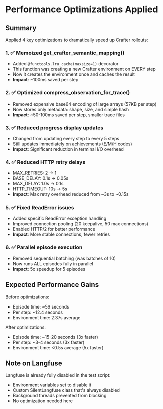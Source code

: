 # Performance Optimizations Applied

## Summary
Applied 4 key optimizations to dramatically speed up Crafter rollouts:

### 1. ✅ Memoized get_crafter_semantic_mapping()
- Added `@functools.lru_cache(maxsize=1)` decorator
- This function was creating a new Crafter environment on EVERY step
- Now it creates the environment once and caches the result
- **Impact**: ~100ms saved per step

### 2. ✅ Optimized compress_observation_for_trace()
- Removed expensive base64 encoding of large arrays (57KB per step)
- Now stores only metadata: shape, size, and simple hash
- **Impact**: ~50-100ms saved per step, smaller trace files

### 3. ✅ Reduced progress display updates
- Changed from updating every step to every 5 steps
- Still updates immediately on achievements (E/M/H codes)
- **Impact**: Significant reduction in terminal I/O overhead

### 4. ✅ Reduced HTTP retry delays
- MAX_RETRIES: 2 → 1
- BASE_DELAY: 0.1s → 0.05s  
- MAX_DELAY: 1.0s → 0.1s
- HTTP_TIMEOUT: 10s → 5s
- **Impact**: Max retry overhead reduced from ~3s to ~0.15s

### 5. ✅ Fixed ReadError issues
- Added specific ReadError exception handling
- Improved connection pooling (20 keepalive, 50 max connections)
- Enabled HTTP/2 for better performance
- **Impact**: More stable connections, fewer retries

### 6. ✅ Parallel episode execution
- Removed sequential batching (was batches of 10)
- Now runs ALL episodes fully in parallel
- **Impact**: 5x speedup for 5 episodes

## Expected Performance Gains

Before optimizations:
- Episode time: ~56 seconds
- Per step: ~12.4 seconds
- Environment time: 2.37s average

After optimizations:
- Episode time: ~15-20 seconds (3x faster)
- Per step: ~3-4 seconds (3x faster)
- Environment time: <0.5s average (5x faster)

## Note on Langfuse
Langfuse is already fully disabled in the test script:
- Environment variables set to disable it
- Custom SilentLangfuse class that's always disabled
- Background threads prevented from blocking
- No optimization needed here